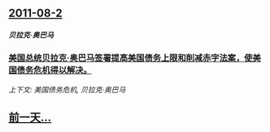 ## [2011-08-2](/news/2011/08/2/index.md)

##### 贝拉克·奥巴马
### [ 美国总统贝拉克·奥巴马签署提高美国债务上限和削减赤字法案，使美国债务危机得以解决。](/news/2011/08/2/美国总统贝拉克-奥巴马签署提高美国债务上限和削减赤字法案-使美国债务危机得以解决.md)
_上下文: 美国债务危机, 贝拉克·奥巴马_

## [前一天...](/news/2011/08/1/index.md)

